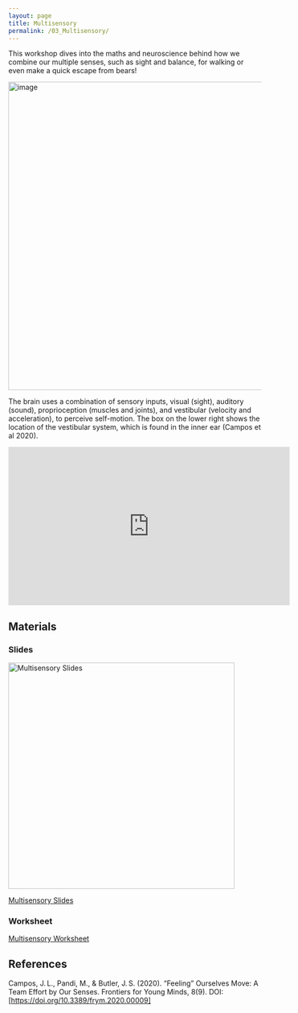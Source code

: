 ```yaml
---
layout: page
title: Multisensory
permalink: /03_Multisensory/
---
```



This workshop dives into the maths and
neuroscience behind how we combine our
multiple senses, such as sight and
balance, for walking or even make a quick
escape from bears!

<img width="613" alt="image" src="https://github.com/user-attachments/assets/2daa81e2-b5e9-43ca-a2db-e324dfb33192" />

The brain uses a combination of sensory inputs, visual (sight), auditory (sound), proprioception (muscles and joints), and vestibular (velocity and acceleration), to perceive self-motion.
The box on the lower right shows the location of the vestibular system, which is found in the inner ear (Campos et al 2020).

<iframe width="560" height="315" src="https://www.youtube.com/embed/o8XfjWYMzmk?si=oLEUArvUWvJWDz0j" title="YouTube video player" frameborder="0" allow="accelerometer; autoplay; clipboard-write; encrypted-media; gyroscope; picture-in-picture; web-share" referrerpolicy="strict-origin-when-cross-origin" allowfullscreen></iframe>

## Materials

### Slides

<img src="Maths_in_the_Wild_Multisensory.gif" alt="Multisensory Slides" width="450"/>

[Multisensory Slides](Maths_in_the_Wild_Multisensory.pptx)

### Worksheet

[Multisensory Worksheet](Maths_in_the_Wild_MultisensoryWorksheet.pdf)



## References
Campos, J. L., Pandi, M., & Butler, J. S. (2020). “Feeling” Ourselves Move: A Team Effort by Our Senses. Frontiers for Young Minds, 8(9). DOI: [https://doi.org/10.3389/frym.2020.00009] 
